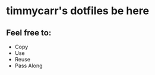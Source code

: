 timmycarr's dotfiles be here
=========

Feel free to:
---------------

* Copy
* Use
* Reuse
* Pass Along

